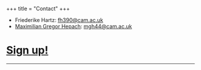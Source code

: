 +++
title = "Contact"
+++

* Friederike Hartz: fh390@cam.ac.uk
* [Maximilian Gregor Hepach](https://hepach.org): mgh44@cam.ac.uk

# [Sign up!](https://tinyurl.com/beyondterra)
---
